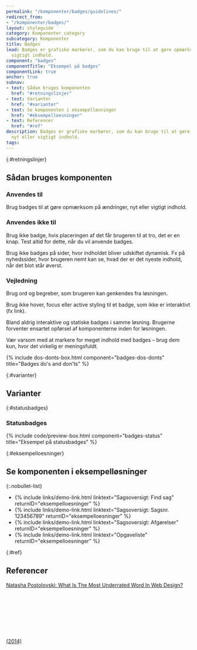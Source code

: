 ```yaml
---
permalink: "/komponenter/badges/guidelines/"
redirect_from:
- "/komponenter/badges/"
layout: styleguide
category: Komponenter_category
subcategory: Komponenter
title: Badges
lead: Badges er grafiske markører, som du kan bruge til at gøre opmærksom på nyt eller
  vigtigt indhold.
component: "badges"
componentTitle: "Eksempel på badges"
componentLink: true
anchor: true
subnav:
- text: Sådan bruges komponenten
  href: "#retningslinjer"
- text: Varianter
  href: "#varianter"
- text: Se komponenten i eksempelløsninger
  href: "#eksempelloesninger"
- text: Referencer
  href: "#ref"
description: Badges er grafiske markører, som du kan bruge til at gøre opmærksom på
  nyt eller vigtigt indhold.
tags: 
---
```


{:#retningslinjer}
## Sådan bruges komponenten

### Anvendes til

Brug badges til at gøre opmærksom på ændringer, nyt eller vigtigt indhold.

### Anvendes ikke til

Brug ikke badge, hvis placeringen af det får brugeren til at tro, det er en knap. Test altid for dette, når du vil anvende badges.

Brug ikke badges på sider, hvor indholdet bliver udskiftet dynamisk. Fx på nyhedssider, hvor brugeren nemt kan se, hvad der er det nyeste indhold, når det blot står øverst.

### Vejledning

Brug ord og begreber, som brugeren kan genkendes fra løsningen.

Brug ikke hover, focus eller active styling til et badge, som ikke er interaktivt (fx link).

Bland aldrig interaktive og statiske badges i samme løsning. Brugerne forventer ensartet opførsel af komponenterne inden for løsningen.

Vær varsom med at markere for meget indhold med badges – brug dem kun, hvor det virkelig er meningsfuldt.

{% include dos-donts-box.html component="badges-dos-donts" title="Badges do's and don'ts" %}

{:#varianter}
## Varianter

{:#statusbadges}
### Statusbadges

{% include code/preview-box.html component="badges-status" title="Eksempel på statusbadges" %}

{:#eksempelloesninger}
## Se komponenten i eksempelløsninger

{:.nobullet-list}
- {% include links/demo-link.html linktext="Sagsoversigt: Find sag" returnID="eksempelloesninger" %}
- {% include links/demo-link.html linktext="Sagsoversigt: Sagsnr. 123456789" returnID="eksempelloesninger" %}
- {% include links/demo-link.html linktext="Sagsoversigt: Afgørelser" returnID="eksempelloesninger" %}
- {% include links/demo-link.html linktext="Opgaveliste" returnID="eksempelloesninger" %}

{:#ref}
## Referencer

<a href="https://www.smashingmagazine.com/2014/06/affordance-most-underrated-word-in-web-design/" class="icon-link">Natasha Postolovski: What Is The Most Underrated Word In Web Design? (2014)<svg class="icon-svg" focusable="false" aria-hidden="true"><use xlink:href="#open-in-new"></use></svg></a>